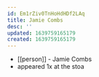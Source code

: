 ```yaml
---
id: Em1rZiv0TnHoHdHDf2LAq
title: Jamie Combs
desc: ''
updated: 1639759165179
created: 1639759165179
---
```



- [[person]] - Jamie Combs
- appeared 1x at the stoa
